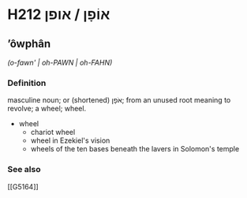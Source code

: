 # H212 אוֹפָן / אופן

## ʼôwphân

_(o-fawn' | oh-PAWN | oh-FAHN)_

### Definition

masculine noun; or (shortened) אֹפָן; from an unused root meaning to revolve; a wheel; wheel.

- wheel
    - chariot wheel
    - wheel in Ezekiel's vision
    - wheels of the ten bases beneath the lavers in Solomon's temple
### See also

[[G5164]]

